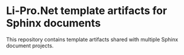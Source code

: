 # Li-Pro.Net template artifacts for Sphinx documents

This repository contains template artifacts shared with multiple Sphinx
document projects.
